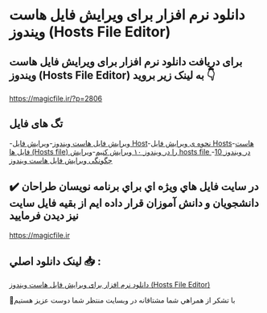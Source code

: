 # دانلود نرم افزار برای ویرایش فایل هاست ویندوز (Hosts File Editor)

## برای دریافت دانلود نرم افزار برای ویرایش فایل هاست ویندوز (Hosts File Editor) به لینک زیر بروید 👇

https://magicfile.ir/?p=2806

## تگ های فایل

-[ویرایش فایل هاست ویندوز](https://magicfile.ir/product/%d9%86%d8%b1%d9%85-%d8%a7%d9%81%d8%b2%d8%a7%d8%b1-%d8%a8%d8%b1%d8%a7%db%8c-%d9%88%db%8c%d8%b1%d8%a7%db%8c%d8%b4-%d9%81%d8%a7%db%8c%d9%84-%d9%87%d8%a7%d8%b3%d8%aa-%d9%88%db%8c%d9%86%d8%af%d9%88%d8%b2/)-[ویرایش فایل Host](https://magicfile.ir/product/%d9%86%d8%b1%d9%85-%d8%a7%d9%81%d8%b2%d8%a7%d8%b1-%d8%a8%d8%b1%d8%a7%db%8c-%d9%88%db%8c%d8%b1%d8%a7%db%8c%d8%b4-%d9%81%d8%a7%db%8c%d9%84-%d9%87%d8%a7%d8%b3%d8%aa-%d9%88%db%8c%d9%86%d8%af%d9%88%d8%b2/)-[نحوه ی ویرایش فایل Hosts](https://magicfile.ir/product/%d9%86%d8%b1%d9%85-%d8%a7%d9%81%d8%b2%d8%a7%d8%b1-%d8%a8%d8%b1%d8%a7%db%8c-%d9%88%db%8c%d8%b1%d8%a7%db%8c%d8%b4-%d9%81%d8%a7%db%8c%d9%84-%d9%87%d8%a7%d8%b3%d8%aa-%d9%88%db%8c%d9%86%d8%af%d9%88%d8%b2/)-[هاست فایل ها (Hosts file) را در ویندوز ۱۰ ویرایش کنیم](https://magicfile.ir/product/%d9%86%d8%b1%d9%85-%d8%a7%d9%81%d8%b2%d8%a7%d8%b1-%d8%a8%d8%b1%d8%a7%db%8c-%d9%88%db%8c%d8%b1%d8%a7%db%8c%d8%b4-%d9%81%d8%a7%db%8c%d9%84-%d9%87%d8%a7%d8%b3%d8%aa-%d9%88%db%8c%d9%86%d8%af%d9%88%d8%b2/)-[ویرایش hosts file در ویندوز 10](https://magicfile.ir/product/%d9%86%d8%b1%d9%85-%d8%a7%d9%81%d8%b2%d8%a7%d8%b1-%d8%a8%d8%b1%d8%a7%db%8c-%d9%88%db%8c%d8%b1%d8%a7%db%8c%d8%b4-%d9%81%d8%a7%db%8c%d9%84-%d9%87%d8%a7%d8%b3%d8%aa-%d9%88%db%8c%d9%86%d8%af%d9%88%d8%b2/)-[چگونگی ویرایش فایل هاست ویندوز](https://magicfile.ir/product/%d9%86%d8%b1%d9%85-%d8%a7%d9%81%d8%b2%d8%a7%d8%b1-%d8%a8%d8%b1%d8%a7%db%8c-%d9%88%db%8c%d8%b1%d8%a7%db%8c%d8%b4-%d9%81%d8%a7%db%8c%d9%84-%d9%87%d8%a7%d8%b3%d8%aa-%d9%88%db%8c%d9%86%d8%af%d9%88%d8%b2/)

## ✔️ در سايت فايل هاي ويژه اي براي برنامه نويسان طراحان دانشجويان و دانش آموزان قرار داده ايم از بقيه فايل سايت نيز ديدن فرماييد

https://magicfile.ir


## لينک دانلود اصلي 📥 :

[دانلود نرم افزار برای ویرایش فایل هاست ویندوز (Hosts File Editor)](https://magicfile.ir/product/%d9%86%d8%b1%d9%85-%d8%a7%d9%81%d8%b2%d8%a7%d8%b1-%d8%a8%d8%b1%d8%a7%db%8c-%d9%88%db%8c%d8%b1%d8%a7%db%8c%d8%b4-%d9%81%d8%a7%db%8c%d9%84-%d9%87%d8%a7%d8%b3%d8%aa-%d9%88%db%8c%d9%86%d8%af%d9%88%d8%b2/) 


🙏با تشکر از همراهي شما مشتاقانه در وبسایت منتظر شما دوست عزیز هستیم

